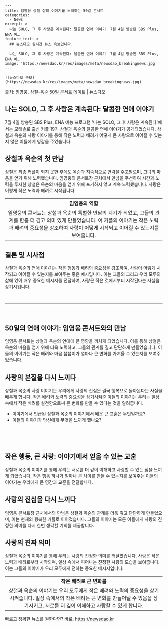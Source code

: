     ---
    title: 임영웅 상철 삶의 이야기를 노래하는 50일 콘서트
    categories:
      - News
    excerpt: >
      나는 SOLO, 그 후 사랑은 계속된다: 달콤한 연애 이야기  7월 4일 방송된 SBS Plus, ENA 예…
    feature_text: >
      ## 뉴스다오 실시간 뉴스 속보입니다.
    
      나는 SOLO, 그 후 사랑은 계속된다: 달콤한 연애 이야기  7월 4일 방송된 SBS Plus, ENA 예…
    image: 'https://newsdao.kr/res/images/meta/newsdao_breakingnews.jpg'
    ---
    
    ![뉴스다오 속보](https://newsdao.kr/res/images/meta/newsdao_breakingnews.jpg)

<p>출처: <a href="https://newsdao.kr/4656" rel="dofollow">임영웅, 상철-옥순 50일 콘서트 데이트</a> | 뉴스다오</p>

<h2 data-ke-size="size26">나는 SOLO, 그 후 사랑은 계속된다: 달콤한 연애 이야기</h2>
<p data-ke-size="size16">7월 4일 방송된 SBS Plus, ENA 예능 프로그램 '나는 SOLO, 그 후 사랑은 계속된다'에서는 모태솔로 출신 커플 19기 상철과 옥순의 달콤한 연애 이야기가 공개되었습니다. 상철과 옥순의 사랑 이야기를 통해 작은 노력과 배려가 어떻게 큰 사랑으로 이어질 수 있는지 많은 이들에게 영감을 주었습니다.</p>

<h2 data-ke-size="size24">상철과 옥순의 첫 만남</h2>
<p data-ke-size="size16">상철은 최종 커플이 되지 못한 후에도 옥순과 지속적으로 연락을 주고받으며, 그녀의 마음을 얻기 위해 노력했습니다. 임영웅의 콘서트장 근처에서 만남을 주선하여 시간과 노력을 투자한 상철은 옥순의 마음을 얻기 위해 포기하지 않고 계속 노력했습니다. 사랑은 이렇게 작은 노력과 배려로 시작됩니다.</p>

<table>
	<tr>
		<td style="text-align: center; height: 17px;"><b>임영웅의 역할</b></td>
	</tr>
	<tr>
		<td style="text-align: center; height: 17px;">임영웅의 콘서트는 상철과 옥순의 특별한 만남의 계기가 되었고, 그들의 관계를 한층 더 깊고 의미 있게 만들었습니다. 이 커플의 이야기는 작은 노력과 배려의 중요성을 강조하여 사랑이 어떻게 시작되고 이어질 수 있는지를 보여줍니다.</td>
	</tr>
</table>

<h2 data-ke-size="size24">결론 및 시사점</h2>
<p data-ke-size="size16">상철과 옥순의 연애 이야기는 작은 행동과 배려의 중요성을 강조하여, 사랑이 어떻게 시작되고 이어질 수 있는지를 보여주는 좋은 예시입니다. 이는 그들의 그리고 우리 모두의 삶에 있어 매우 중요한 메시지를 전달하여, 사랑은 작은 것에서부터 시작된다는 사실을 상기시킵니다.</p>

<p data-ke-size="size16">&nbsp;</p>

<hr>

<p data-ke-size="size16">&nbsp;</p>

<h2 data-ke-size="size26">50일의 연애 이야기: 임영웅 콘서트와의 만남</h2>
<p data-ke-size="size16">임영웅 콘서트는 상철과 옥순의 연애에 큰 영향을 끼치게 되었습니다. 이를 통해 상철은 옥순의 마음을 얻기 위해 더욱 노력하고, 그들의 관계를 깊고 단단하게 만들었습니다. 이들의 이야기는 작은 배려와 마음 씀씀이가 얼마나 큰 변화를 가져올 수 있는지를 보여주었습니다.</p>

<h2 data-ke-size="size24">사랑의 본질을 다시 느끼다</h2>
<p data-ke-size="size16">상철과 옥순의 사랑 이야기는 우리에게 사랑의 진심은 결국 행복으로 돌아온다는 사실을 배우게 합니다. 작은 배려와 노력의 중요성을 상기시켜준 이들의 이야기는 우리는 일상 속에서 작은 배려를 실천함으로써 큰 변화를 만들 수 있다는 것을 알려줍니다.</p>

<ul>
	<li>이야기에서 언급된 상철과 옥순의 이야기에서 배운 큰 교훈은 무엇일까요?</li>
	<li>이들의 이야기가 당신에게 무엇을 느끼게 했나요?</li>
</ul>

<p data-ke-size="size16">&nbsp;</p>

<p data-ke-size="size16">&nbsp;</p>

<h2 data-ke-size="size26">작은 행동, 큰 사랑: 이야기에서 얻을 수 있는 교훈</h2>
<p data-ke-size="size16">상철과 옥순의 이야기를 통해 우리는 서로를 더 깊이 이해하고 사랑할 수 있는 점을 느끼게 되었습니다. 작은 행동 하나가 얼마나 큰 차이를 만들 수 있는지를 보여주는 이들의 이야기는 우리에게 큰 영감과 교훈을 전달합니다.</p>

<h2 data-ke-size="size24">사랑의 진심을 다시 느끼다</h2>
<p data-ke-size="size16">임영웅 콘서트장 근처에서의 만남은 상철과 옥순의 관계를 더욱 깊고 단단하게 만들었으며, 이는 현재의 행복한 커플로 이어졌습니다. 그들의 이야기는 모든 이들에게 사랑의 진정한 의미를 다시 한번 생각할 기회를 제공합니다.</p>

<h2 data-ke-size="size24">사랑의 진짜 의미</h2>
<p data-ke-size="size16">상철과 옥순의 이야기를 통해 우리는 사랑의 진정한 의미를 깨달았습니다. 사랑은 작은 노력과 배려로부터 시작되며, 일상 속에서 피어나는 진정한 사랑의 모습을 보여줍니다. 이는 그들의 이야기가 우리 모두에게 전하는 중요한 메시지입니다.</p>

<table>
	<tr>
		<td style="text-align: center; height: 17px;"><b>작은 배려로 큰 변화를</b></td>
	</tr>
	<tr>
		<td style="text-align: center; height: 17px;">상철과 옥순의 이야기는 우리 모두에게 작은 배려와 노력의 중요성을 상기시켜줍니다. 일상 속에서의 작은 배려는 큰 변화를 만들어낼 수 있음을 상기시키고, 서로를 더 깊이 이해하고 사랑할 수 있게 합니다.</td>
	</tr>
</table> 

빠르고 정확한 뉴스를 원한다면? 바로, <a href="https://newsdao.kr" rel="dofollow">https://newsdao.kr</a>


    
